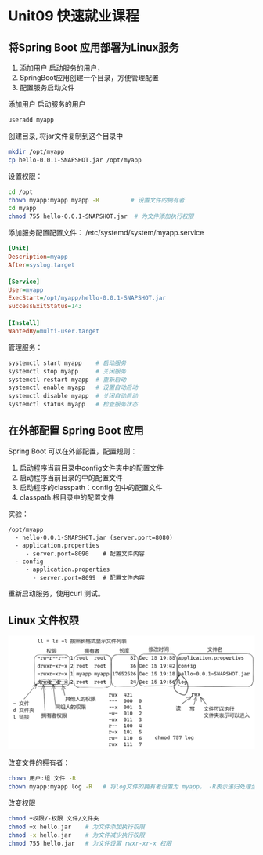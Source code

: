 # Unit09 快速就业课程

## 将Spring Boot 应用部署为Linux服务

1. 添加用户 启动服务的用户，
2. SpringBoot应用创建一个目录，方便管理配置
3. 配置服务启动文件

添加用户 启动服务的用户

```sh
useradd myapp
```

创建目录, 将jar文件复制到这个目录中

```sh
mkdir /opt/myapp
cp hello-0.0.1-SNAPSHOT.jar /opt/myapp
```

设置权限：

```sh
cd /opt
chown myapp:myapp myapp -R         # 设置文件的拥有者
cd myapp                           
chmod 755 hello-0.0.1-SNAPSHOT.jar  # 为文件添加执行权限
```

添加服务配置配置文件： /etc/systemd/system/myapp.service

```ini
[Unit]
Description=myapp
After=syslog.target

[Service]
User=myapp
ExecStart=/opt/myapp/hello-0.0.1-SNAPSHOT.jar
SuccessExitStatus=143

[Install]
WantedBy=multi-user.target
```

管理服务：

```sh
systemctl start myapp    # 启动服务
systemctl stop myapp     # 关闭服务
systemctl restart myapp  # 重新启动
systemctl enable myapp   # 设置自动启动
systemctl disable myapp  # 关闭自动启动
systemctl status myapp   # 检查服务状态
```

## 在外部配置 Spring Boot 应用

Spring Boot 可以在外部配置，配置规则：

1. 启动程序当前目录中config文件夹中的配置文件
2. 启动程序当前目录的中的配置文件 
3. 启动程序的classpath：config 包中的配置文件
4. classpath 根目录中的配置文件

实验：

```
/opt/myapp
  - hello-0.0.1-SNAPSHOT.jar (server.port=8080)
  - application.properties 
     - server.port=8090    # 配置文件内容
  - config
     - application.properties 
       - server.port=8099  # 配置文件内容
```

重新启动服务，使用curl 测试。

## Linux 文件权限

![image-20221215205036920](images/image-20221215205036920.png)

改变文件的拥有者：

```sh
chown 用户:组 文件 -R 
chown myapp:myapp log -R   # 将log文件的拥有者设置为 myapp， -R表示递归处理全部子项
```

改变权限

```sh
chmod +权限/-权限 文件/文件夹
chmod +x hello.jar    # 为文件添加执行权限
chmod -x hello.jar    # 为文件减少执行权限
chmod 755 hello.jar   # 为文件设置 rwxr-xr-x 权限
```







